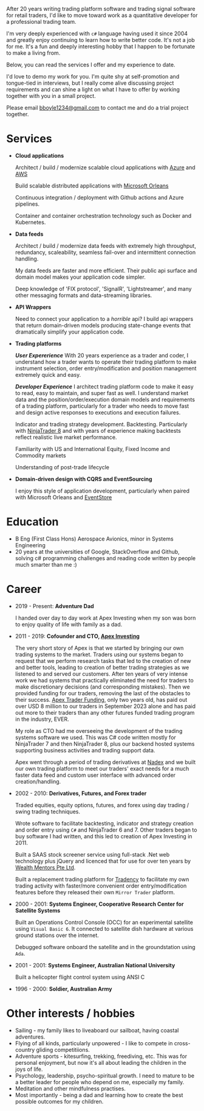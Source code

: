 After 20 years writing trading platform software and trading signal software for retail traders, I'd like to move toward work as a quantitative developer for a professional trading team.

I'm very deeply experienced with `c#` language having used it since 2004 and greatly enjoy continuing to learn how to write better code. It's not a job for me. It's a fun and deeply interesting hobby that I happen to be fortunate to make a living from.

Below, you can read the services I offer and my experience to date.

I'd love to demo my work for you. I'm quite shy at self-promotion and tongue-tied in interviews, but I really come alive discussing project requirements and can shine a light on what I have to offer by working together with you in a small project.

Please email [bboyle1234@gmail.com](mailto:bboyle1234@gmail.com) to contact me and do a trial project together.

# Services

- **Cloud applications**

  Architect / build / modernize scalable cloud applications with [Azure](https://azure.microsoft.com/en-au) and [AWS](https://aws.amazon.com/)

  Build scalable distributed applications with [Microsoft Orleans](https://learn.microsoft.com/en-us/dotnet/orleans/ "Orleans home page")

  Continuous integration / deployment with Github actions and Azure pipelines.

  Container and container orchestration technology such as Docker and Kubernetes.

- **Data feeds**

  Architect / build / modernize data feeds with extremely high throughput, redundancy, scaleability, seamless fail-over and intermittent connection handling.

  My data feeds are faster and more efficient. Their public api surface and domain model makes your application code simpler.

  Deep knowledge of 'FIX protocol', 'SignalR', 'Lightstreamer', and many other messaging formats and data-streaming libraries.

- **API Wrappers**

  Need to connect your application to a *horrible* api? I build api wrappers that return domain-driven models producing state-change events that dramatically simplify your application code.

- **Trading platforms**

  __*User Expererience*__ With 20 years experience as a trader and coder, I understand how a trader wants to operate their trading platform to make instrument selection, order entry/modification and position management extremely quick and easy.

  __*Developer Experience*__ I architect trading platform code to make it easy to read, easy to maintain, and super fast as well. I understand market data and the position/order/execution domain models and requirements of a trading platform, particularly for a trader who needs to move fast and design active responses to executions and execution failures.

  Indicator and trading strategy development. Backtesting. Particularly with [NinjaTrader 8](https://ninjatrader.com/) and with years of experience making backtests reflect realistic live market performance.

  Familiarity with US and International Equity, Fixed Income and Commodity markets

  Understanding of post-trade lifecycle
  
- **Domain-driven design with CQRS and EventSourcing**

  I enjoy this style of application development, particularly when paired with Microsoft Orleans and [EventStore](https://www.eventstore.com/)

# Education
 - B Eng (First Class Hons) Aerospace Avionics, minor in Systems Engineering
 - 20 years at the universities of Google, StackOverflow and Github, solving c# programming challenges and reading code written by people much smarter than me :)
    
# Career
 - 2019 - Present: **Adventure Dad**
 
   I handed over day to day work at Apex Investing when my son was born to enjoy quality of life with family as a dad.

  - 2011 - 2019: **Cofounder and CTO, [Apex Investing](https://apexinvesting.com/)**

    The very short story of Apex is that we started by bringing our own trading systems to the market. Traders using our systems began to request that we perform research tasks that led to the creation of new and better tools, leading to creation of better trading strategies as we listened to and served our customers. After ten years of very intense work we had systems that practically eliminated the need for traders to make discretionary decisions (and corresponding mistakes). Then we provided funding for our traders, removing the last of the obstacles to their success. [Apex Trader Funding](https://apextraderfunding.com), only two years old, has paid out over USD 8 million to our traders in September 2023 alone and has paid out more to their traders than any other futures funded trading program in the industry, EVER.

    My role as CTO had me overseeing the development of the trading systems software we used. This was C# code written mostly for NinjaTrader 7 and then NinjaTrader 8, plus our backend hosted systems supporting business activities and trading support data.

    Apex went through a period of trading derivatives at [Nadex](https://nadex.com) and we built our own trading platform to meet our traders' exact needs for a much faster data feed and custom user interface with advanced order creation/handling.

  - 2002 - 2010: **Derivatives, Futures, and Forex trader**

    Traded equities, equity options, futures, and forex using day trading / swing trading techniques.

    Wrote software to facilitate backtesting, indicator and strategy creation and order entry using `C#` and NinjaTrader 6 and 7. Other traders began to buy software I had written, and this led to creation of Apex Investing in 2011.

    Built a SAAS stock screener service using full-stack .Net web technology plus jQuery and licenced that for use for over ten years by [Wealth Mentors Pte Ltd](https://www.wealthcreationmentors.com/).

    Built a replacement trading platform for [Tradency](https://www.tradency.com/) to facilitate my own trading activity with faster/more convenient order entry/modification features before they released their own `Mirror Trader` platform.

  - 2000 - 2001: **Systems Engineer, Cooperative Research Center for Satellite Systems**

    Built an Operations Control Console (OCC) for an experimental satellite using `Visual Basic 6`. It connected to satellite dish hardware at various ground stations over the internet.

    Debugged software onboard the satellite and in the groundstation using `Ada`.

  - 2001 - 2001: **Systems Engineer, Australian National University**

    Built a helicopter flight control system using ANSI C

  - 1996 - 2000: **Soldier, Australian Army**

  # Other interests / hobbies

  - Sailing - my family likes to liveaboard our sailboat, having coastal adventures.
  - Flying of all kinds, particularly unpowered - I like to compete in cross-country gliding competitiions.
  - Adventure sports - kitesurfing, trekking, freediving, etc. This was for personal enjoyment, but now it's all about leading the children in the joys of life.
  - Psychology, leadership, psycho-spiritual growth. I need to mature to be a better leader for people who depend on me, especially my family.
  - Meditation and other mindfulness practises.
  - Most importantly - being a dad and learning how to create the best possible outcomes for my children.


  
